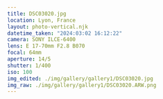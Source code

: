 ```yaml
---
title: DSC03020.jpg
location: Lyon, France
layout: photo-vertical.njk
datetime_taken: "2024:03:02 16:12:22"
camera: SONY ILCE-6400
lens: E 17-70mm F2.8 B070
focal: 64mm
aperture: 14/5
shutter: 1/400
iso: 100
img_edited: ./img/gallery/gallery1/DSC03020.jpg
img_raw: ./img/gallery/gallery1/DSC03020.ARW.png
---
```


